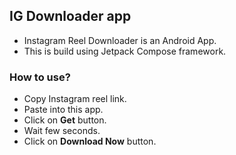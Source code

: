 ## IG Downloader app

- Instagram Reel Downloader is an Android App. 
- This is build using Jetpack Compose framework.

### How to use?

- Copy Instagram reel link.
- Paste into this app.
- Click on **Get** button.
- Wait few seconds.
- Click on **Download Now** button. 